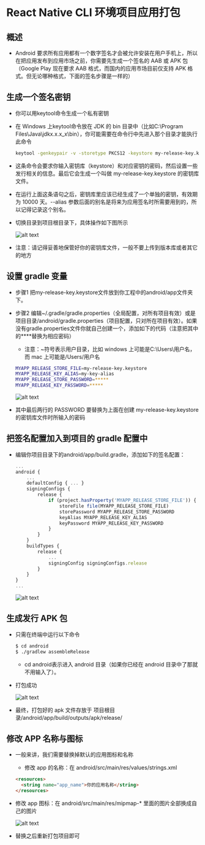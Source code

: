 # React Native CLI 环境项目应用打包

## 概述

+ Android 要求所有应用都有一个数字签名才会被允许安装在用户手机上，所以在把应用发布到应用市场之前，你需要先生成一个签名的 AAB 或 APK 包（Google Play 现在要求 AAB 格式，而国内的应用市场目前仅支持 APK 格式。但无论哪种格式，下面的签名步骤是一样的）

## 生成一个签名密钥

+ 你可以用keytool命令生成一个私有密钥
+ 在 Windows 上keytool命令放在 JDK 的 bin 目录中（比如C:\Program Files\Java\jdkx.x.x_x\bin），你可能需要在命令行中先进入那个目录才能执行此命令

  ```bash
  keytool -genkeypair -v -storetype PKCS12 -keystore my-release-key.keystore -alias my-key-alias -keyalg RSA -keysize 2048 -validity 10000
  ```

+ 这条命令会要求你输入密钥库（keystore）和对应密钥的密码，然后设置一些发行相关的信息。最后它会生成一个叫做 my-release-key.keystore 的密钥库文件。

+ 在运行上面这条语句之后，密钥库里应该已经生成了一个单独的密钥，有效期为 10000 天。--alias 参数后面的别名是将来为应用签名时所需要用到的，所以记得记录这个别名。

+ 切换目录到项目根目录下，具体操作如下图所示

  ![alt text](images/CLI生成一个签名密钥.png)

+ 注意：请记得妥善地保管好你的密钥库文件，一般不要上传到版本库或者其它的地方

## 设置 gradle 变量

+ 步骤1 把my-release-key.keystore文件放到你工程中的android/app文件夹下。

+ 步骤2 编辑~/.gradle/gradle.properties（全局配置，对所有项目有效）或是项目目录/android/gradle.properties（项目配置，只对所在项目有效）。如果没有gradle.properties文件你就自己创建一个，添加如下的代码（注意把其中的****替换为相应密码）

  + 注意：~符号表示用户目录，比如 windows 上可能是C:\Users\用户名，而 mac 上可能是/Users/用户名

  ```bash
  MYAPP_RELEASE_STORE_FILE=my-release-key.keystore
  MYAPP_RELEASE_KEY_ALIAS=my-key-alias
  MYAPP_RELEASE_STORE_PASSWORD=*****
  MYAPP_RELEASE_KEY_PASSWORD=*****
  ```

  ![alt text](images/CLI设置gradle变量.png)

+ 其中最后两行的 PASSWORD 要替换为上面在创建 my-release-key.keystore 的密钥库文件时所输入的密码

## 把签名配置加入到项目的 gradle 配置中

+ 编辑你项目目录下的android/app/build.gradle，添加如下的签名配置：

  ```js
  ...
  android {
      ...
      defaultConfig { ... }
      signingConfigs {
          release {
              if (project.hasProperty('MYAPP_RELEASE_STORE_FILE')) {
                  storeFile file(MYAPP_RELEASE_STORE_FILE)
                  storePassword MYAPP_RELEASE_STORE_PASSWORD
                  keyAlias MYAPP_RELEASE_KEY_ALIAS
                  keyPassword MYAPP_RELEASE_KEY_PASSWORD
              }
          }
      }
      buildTypes {
          release {
              ...
              signingConfig signingConfigs.release
          }
      }
  }
  ...
  ```

  ![alt text](images/CLI签名配置加入gradle配置中.png)

## 生成发行 APK 包

+ 只需在终端中运行以下命令

  ```bash
  $ cd android
  $ ./gradlew assembleRelease
  ```

  + cd android表示进入 android 目录（如果你已经在 android 目录中了那就不用输入了）。

+ 打包成功

  ![alt text](images/CLI打包成功.png)

+ 最终，打包好的 apk 文件存放于 项目根目录/android/app/build/outputs/apk/release/

## 修改 APP 名称与图标

+ 一般来讲，我们需要替换掉默认的应用图标和名称

  + 修改 app 的名称：在 android/src/main/res/values/strings.xml

  ```html
  <resources>
    <string name="app_name">你的应用名称</string>
  </resources>
  ```

+ 修改 app 图标：在 android/src/main/res/mipmap-* 里面的图片全部换成自己的图片

  ![alt text](images/CLI更换图标.png)

+ 替换之后重新打包项目即可
